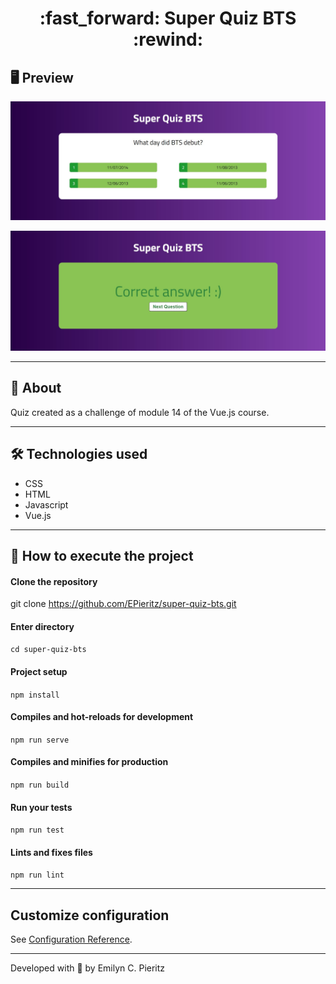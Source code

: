 <h1 align = "center"> :fast_forward: Super Quiz BTS :rewind: </h1>

## 🖥 Preview
<p align = "center">
   <img src = "https://github.com/ecpieritz/super-quiz-bts/blob/main/public/img/super-quiz-bts-print-1.jpg?raw=true" width = "800">
</p>
<p align = "center">
   <img src = "https://github.com/ecpieritz/super-quiz-bts/blob/main/public/img/super-quiz-bts-print-2.jpg?raw=true" width = "800">
</p>

---

## 📖 About
<p>Quiz created as a challenge of module 14 of the Vue.js course.</p>

---

## 🛠 Technologies used
- CSS
- HTML
- Javascript
- Vue.js

---


## 🚀 How to execute the project
#### Clone the repository
git clone https://github.com/EPieritz/super-quiz-bts.git

#### Enter directory
`cd super-quiz-bts`

#### Project setup
`npm install`

#### Compiles and hot-reloads for development
`npm run serve`

#### Compiles and minifies for production
`npm run build`

#### Run your tests
`npm run test`

#### Lints and fixes files
`npm run lint`

---
## Customize configuration
See [Configuration Reference](https://cli.vuejs.org/config/).

---
Developed with 💜 by Emilyn C. Pieritz

